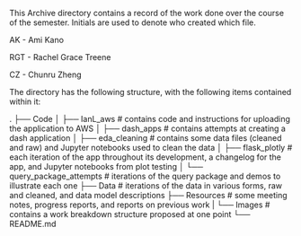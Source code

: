 This Archive directory contains a record of the work done over the course of the semester. Initials are used to denote who created which file.

AK - Ami Kano

RGT - Rachel Grace Treene

CZ - Chunru Zheng

The directory has the following structure, with the following items contained within it:

.
├── Code
│   ├── IanL_aws # contains code and instructions for uploading the application to AWS
│   ├── dash_apps # contains attempts at creating a dash application
│   ├── eda_cleaning # contains some data files (cleaned and raw) and Jupyter notebooks used to clean the data
│   ├── flask_plotly # each iteration of the app throughout its development, a changelog for the app, and Jupyter notebooks from plot testing
│   └── query_package_attempts # iterations of the query package and demos to illustrate each one
├── Data # iterations of the data in various forms, raw and cleaned, and data model descriptions
├── Resources # some meeting notes, progress reports, and reports on previous work
|   └── Images # contains a work breakdown structure proposed at one point
└── README.md
